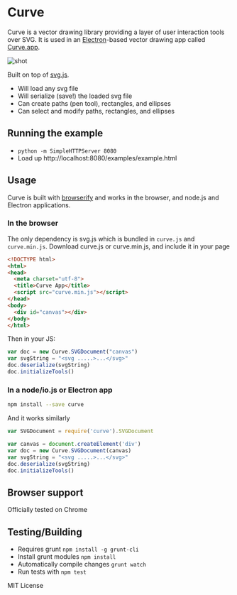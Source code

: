 # Curve

Curve is a vector drawing library providing a layer of user interaction tools over SVG. It is used in an [Electron][electron]-based vector drawing app called [Curve.app][app].

![shot](https://cloud.githubusercontent.com/assets/69169/9297079/56f79f34-444e-11e5-82ad-f36889ee524f.png)

Built on top of [svg.js][svg].

* Will load any svg file
* Will serialize (save!) the loaded svg file
* Can create paths (pen tool), rectangles, and ellipses
* Can select and modify paths, rectangles, and ellipses

## Running the example

* `python -m SimpleHTTPServer 8080`
* Load up http://localhost:8080/examples/example.html

## Usage

Curve is built with [browserify][browserify] and works in the browser, and node.js and Electron applications.

### In the browser

The only dependency is svg.js which is bundled in `curve.js` and `curve.min.js`. Download curve.js or curve.min.js, and include it in your page

```html
<!DOCTYPE html>
<html>
<head>
  <meta charset="utf-8">
  <title>Curve App</title>
  <script src="curve.min.js"></script>
</head>
<body>
  <div id="canvas"></div>
</body>
</html>
```

Then in your JS:

```js
var doc = new Curve.SVGDocument("canvas")
var svgString = "<svg .....>...</svg>"
doc.deserialize(svgString)
doc.initializeTools()
```

### In a node/io.js or Electron app

```bash
npm install --save curve
```

And it works similarly

```js
var SVGDocument = require('curve').SVGDocument

var canvas = document.createElement('div')
var doc = new Curve.SVGDocument(canvas)
var svgString = "<svg .....>...</svg>"
doc.deserialize(svgString)
doc.initializeTools()
```

## Browser support

Officially tested on Chrome

## Testing/Building

* Requires grunt `npm install -g grunt-cli`
* Install grunt modules `npm install`
* Automatically compile changes `grunt watch`
* Run tests with `npm test`

MIT License

[electron]:http://electron.atom.io
[app]:https://github.com/benogle/curve-app
[svg]:https://github.com/wout/svg.js
[browserify]:http://browserify.org/
